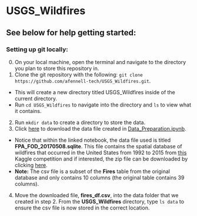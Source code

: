 # USGS_Wildfires

## See below for help getting started: 

### Setting up git locally:
0. On your local machine, open the terminal and navigate to the directory you plan to store this repository in.
1. Clone the git repository with the following: `git clone https://github.com/afennell-tech/USGS_Wildfires.git`.
- This will create a new directory titled USGS_Wildfires inside of the current directory.
- Run `cd USGS_Wildfires` to navigate into the directory and `ls` to view what it contains.
2. Run `mkdir data` to create a directory to store the data.
3. Click [here](https://drive.google.com/file/d/1sdfNJyBJ6jOEdY8QqayVqwXGMGV9rV0Z/view?usp=sharing) to download the data file created in [Data_Preparation.ipynb](https://github.com/afennell-tech/USGS_Wildfires/blob/main/Data_Preparation.ipynb).
- Notice that within the linked notebook, the data file used is titled **FPA_FOD_20170508.sqlite**. This file contains the spatial database of wildfires that occurred in the United States from 1992 to 2015 from [this](https://www.kaggle.com/rtatman/188-million-us-wildfires) Kaggle competition and if interested, the zip file can be downloaded by clicking [here](https://www.kaggle.com/rtatman/188-million-us-wildfires/download).
- **Note:** The csv file is a subset of the **Fires** table from the original database and only contains 10 columns (the original table contains 39 columns).
4. Move the downloaded file, **fires_df.csv**, into the data folder that we created in step 2. From the **USGS_Wildfires** directory, type `ls data` to ensure the csv file is now stored in the correct location.  
